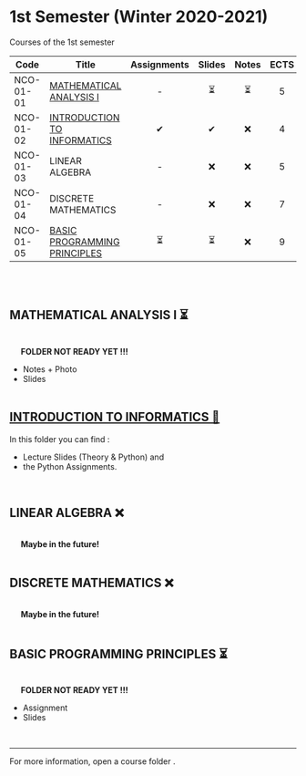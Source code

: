 # 1st Semester (Winter 2020-2021)

Courses of the 1st semester

| Code      | Title                                | Assignments | Slides | Notes | ECTS |
| --------- | ------------------------------------ | :---------: | :----: | :---: | :--: | 
| NCO-01-01 | [MATHEMATICAL ANALYSIS I](https://github.com/tsingi-chris/CSD-Auth/tree/main/1st%20Semester#mathematical-analysis-i-)              | -          | ⏳      | ⏳   | 5    | 
| NCO-01-02 | [INTRODUCTION TO INFORMATICS](https://github.com/tsingi-chris/CSD-Auth/tree/main/1st%20Semester#introduction-to-informatics-)          | ✔         | ✔     | ❌   | 4    | 
| NCO-01-03 | LINEAR ALGEBRA                       | -          | ❌     | ❌   | 5    | 
| NCO-01-04 | DISCRETE MATHEMATICS                 | -          | ❌     | ❌   | 7    | 
| NCO-01-05 | [BASIC PROGRAMMING PRINCIPLES](https://github.com/tsingi-chris/CSD-Auth/tree/main/1st%20Semester#basic-programming-principles-)         | ⏳         | ⏳      | ❌   | 9    | 

<br /><br />

## MATHEMATICAL ANALYSIS I ⏳

<br />&nbsp;&nbsp;&nbsp;&nbsp;&nbsp;**FOLDER NOT READY YET !!!** 
- Notes + Photo 
- Slides  <br /><br />

## [INTRODUCTION TO INFORMATICS 📂](https://github.com/tsingi-chris/CSD-Auth/tree/main/1st%20Semester/Introduction%20to%20Informatics)

In this folder you can find : 
- Lecture Slides (Theory & Python) and
- the Python Assignments. 

<br />

## LINEAR ALGEBRA ❌

<br />&nbsp;&nbsp;&nbsp;&nbsp;&nbsp;**Maybe in the future!**<br /><br />


## DISCRETE MATHEMATICS ❌

<br />&nbsp;&nbsp;&nbsp;&nbsp;&nbsp;**Maybe in the future!**<br /><br />


## BASIC PROGRAMMING PRINCIPLES ⏳

<br />&nbsp;&nbsp;&nbsp;&nbsp;&nbsp;**FOLDER NOT READY YET !!!** 
- Assignment 
- Slides 

<br />

<hr />
For more information, open a course folder .